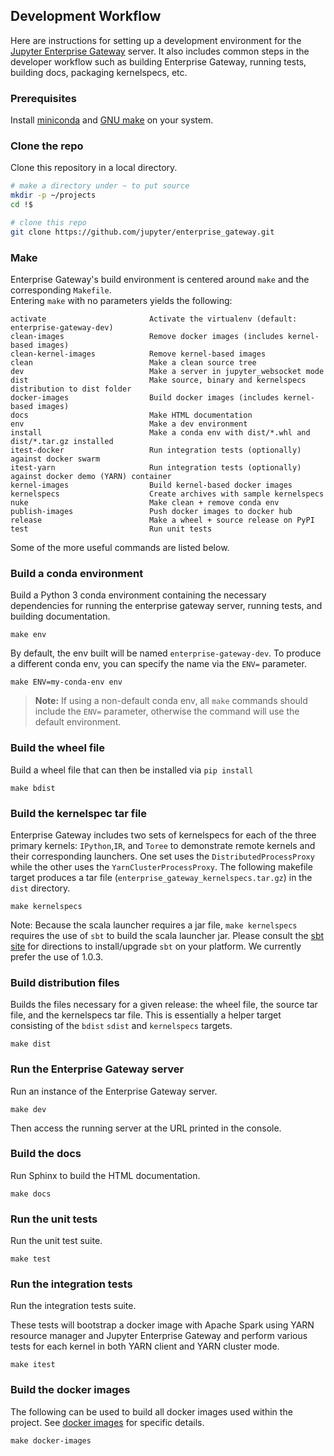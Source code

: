 ## Development Workflow

Here are instructions for setting up a development environment for the [Jupyter Enterprise Gateway](https://github.com/jupyter/enterprise_gateway) 
server. It also includes common steps in the developer workflow such as building Enterprise Gateway, 
running tests, building docs, packaging kernelspecs, etc.

### Prerequisites

Install [miniconda](https://conda.io/miniconda.html) and [GNU make](https://www.gnu.org/software/make/) on your system.

### Clone the repo

Clone this repository in a local directory.

```bash
# make a directory under ~ to put source
mkdir -p ~/projects
cd !$

# clone this repo
git clone https://github.com/jupyter/enterprise_gateway.git
```
### Make

Enterprise Gateway's build environment is centered around `make` and the corresponding `Makefile`.  
Entering `make` with no parameters yields the following:

```
activate                       Activate the virtualenv (default: enterprise-gateway-dev)
clean-images                   Remove docker images (includes kernel-based images)
clean-kernel-images            Remove kernel-based images
clean                          Make a clean source tree
dev                            Make a server in jupyter_websocket mode
dist                           Make source, binary and kernelspecs distribution to dist folder
docker-images                  Build docker images (includes kernel-based images)
docs                           Make HTML documentation
env                            Make a dev environment
install                        Make a conda env with dist/*.whl and dist/*.tar.gz installed
itest-docker                   Run integration tests (optionally) against docker swarm
itest-yarn                     Run integration tests (optionally) against docker demo (YARN) container
kernel-images                  Build kernel-based docker images
kernelspecs                    Create archives with sample kernelspecs
nuke                           Make clean + remove conda env
publish-images                 Push docker images to docker hub
release                        Make a wheel + source release on PyPI
test                           Run unit tests
```
Some of the more useful commands are listed below.

### Build a conda environment

Build a Python 3 conda environment containing the necessary dependencies for
running the enterprise gateway server, running tests, and building documentation.

```
make env
```

By default, the env built will be named `enterprise-gateway-dev`.  To produce a different conda env, 
you can specify the name via the `ENV=` parameter. 

```
make ENV=my-conda-env env
```

>**Note:** If using a non-default conda env, all `make` commands should include the `ENV=` parameter, 
otherwise the command will use the default environment.

### Build the wheel file

Build a wheel file that can then be installed via `pip install`

```
make bdist
```

### Build the kernelspec tar file

Enterprise Gateway includes two sets of kernelspecs for each of the three primary kernels: `IPython`,`IR`, 
and `Toree` to demonstrate remote kernels and their corresponding launchers.  One set uses the 
`DistributedProcessProxy` while the other uses  the `YarnClusterProcessProxy`. The following makefile 
target produces a tar file (`enterprise_gateway_kernelspecs.tar.gz`) in the `dist` directory. 

```
make kernelspecs
```

Note: Because the scala launcher requires a jar file, `make kernelspecs` requires the use of `sbt` to build the 
scala launcher jar. Please consult the [sbt site](https://www.scala-sbt.org/) for directions to 
install/upgrade `sbt` on your platform. We currently prefer the use of 1.0.3.

### Build distribution files

Builds the files necessary for a given release: the wheel file, the source tar file, and the kernelspecs tar
file.  This is essentially a helper target consisting of the `bdist` `sdist` and `kernelspecs` targets.

```
make dist
```

### Run the Enterprise Gateway server

Run an instance of the Enterprise Gateway server.

```
make dev
```

Then access the running server at the URL printed in the console.

### Build the docs

Run Sphinx to build the HTML documentation.

```
make docs
```

### Run the unit tests

Run the unit test suite.

```
make test
```

### Run the integration tests

Run the integration tests suite. 

These tests will bootstrap a docker image with Apache Spark using YARN resource manager and
Jupyter Enterprise Gateway and perform various tests for each kernel in both YARN client
and YARN cluster mode.

```
make itest
```

### Build the docker images

The following can be used to build all docker images used within the project.  See [docker images](docker.md) for specific details.

```
make docker-images
```
